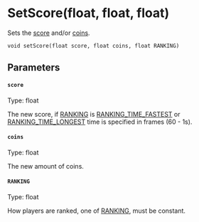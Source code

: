 # SetScore(float, float, float)

Sets the [score](#score) and/or [coins](#coins).

```
void setScore(float score, float coins, float RANKING)
```

## Parameters

#### `score`
Type: float

The new score, if [RANKING](#RANKING) is [RANKING_TIME_FASTEST](/MdDocs/Constants/RANKING.md#RANKING_TIME_FASTEST) or [RANKING_TIME_LONGEST](/MdDocs/Constants/RANKING.md#RANKING_TIME_LONGEST) time is specified in frames (60 - 1s).

#### `coins`
Type: float

The new amount of coins.

#### `RANKING`
Type: float

How players are ranked, one of [RANKING](/MdDocs/Constants/RANKING.md), must be constant.

